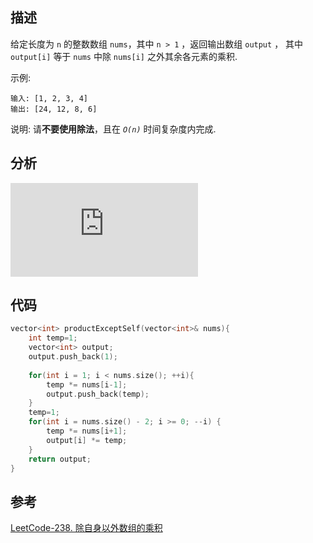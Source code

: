 ## 描述
给定长度为 `n` 的整数数组 `nums`，其中 `n > 1` ，返回输出数组 `output` ，
其中 `output[i]` 等于 `nums` 中除 `nums[i]` 之外其余各元素的乘积.

示例:
```
输入: [1, 2, 3, 4]
输出: [24, 12, 8, 6]
```
说明: 请**不要使用除法**，且在 *`O(n)`* 时间复杂度内完成.

## 分析

![\Large x=\frac{-b\pm\sqrt{b^2-4ac}}{2a}](https://latex.codecogs.com/svg.latex?x%3D%5Cfrac%7B-b%5Cpm%5Csqrt%7Bb%5E2-4ac%7D%7D%7B2a%7D)

## 代码

```cpp
vector<int> productExceptSelf(vector<int>& nums){
    int temp=1;
    vector<int> output;
    output.push_back(1);
    
    for(int i = 1; i < nums.size(); ++i){
        temp *= nums[i-1];
        output.push_back(temp);
    }
    temp=1;
    for(int i = nums.size() - 2; i >= 0; --i) {
        temp *= nums[i+1];
        output[i] *= temp;
    }
    return output;
}
```
## 参考
[LeetCode-238. 除自身以外数组的乘积](https://leetcode-cn.com/problems/product-of-array-except-self/)